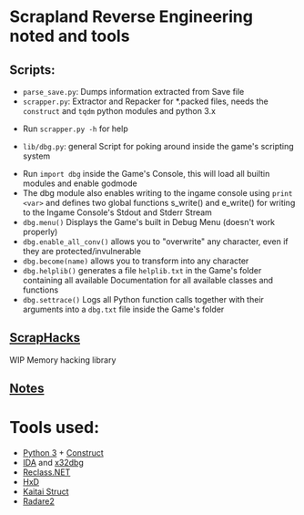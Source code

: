 # Scrapland Reverse Engineering noted and tools

## Scripts:
* `parse_save.py`: Dumps information extracted from Save file
* `scrapper.py`: Extractor and Repacker for *.packed files, needs the `construct` and `tqdm` python modules and python 3.x
 - Run `scrapper.py -h` for help
* `lib/dbg.py`: general Script for poking around inside the game's scripting system
 - Run `import dbg` inside the Game's Console,
  this will load all builtin modules and enable godmode
 - The dbg module also enables writing to the ingame console using `print <var>`
  and defines two global functions s_write() and e_write() for writing to the Ingame Console's Stdout and Stderr Stream
 - `dbg.menu()` Displays the Game's built in Debug Menu (doesn't work properly)
 - `dbg.enable_all_conv()` allows you to "overwrite" any character, even if they are protected/invulnerable
 - `dbg.become(name)` allows you to transform into any character
 - `dbg.helplib()` generates a file `helplib.txt` in the Game's folder containing all available Documentation for all available classes and functions
 - `dbg.settrace()` Logs all Python function calls together with their arguments into a  `dbg.txt` file inside the Game's folder

## [ScrapHacks](ScrapHacks/README.md)

WIP Memory hacking library

## [Notes](NOTES.md)

# Tools used:

- [Python 3](https://python.org/) + [Construct](https://construct.readthedocs.io/en/latest/)
- [IDA](https://www.hex-rays.com/products/ida/index.shtml) and [x32dbg](https://x64dbg.com/)
- [Reclass.NET](https://github.com/ReClassNET/ReClass.NET)
- [HxD](https://mh-nexus.de/en/hxd/)
- [Kaitai Struct](http://kaitai.io/)
- [Radare2](https://www.radare.org/)